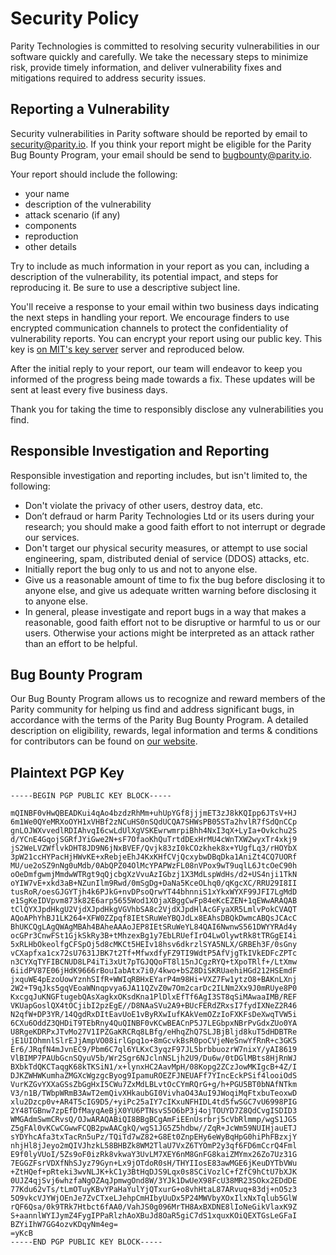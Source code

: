 <!-- markdown-link-check-disable -->
# Security Policy

Parity Technologies is committed to resolving security vulnerabilities in our software quickly and carefully. We take
the necessary steps to minimize risk, provide timely information, and deliver vulnerability fixes and mitigations
required to address security issues.

## Reporting a Vulnerability

Security vulnerabilities in Parity software should be reported by email to security@parity.io. If you think your report
might be eligible for the Parity Bug Bounty Program, your email should be send to bugbounty@parity.io.

Your report should include the following:

- your name
- description of the vulnerability
- attack scenario (if any)
- components
- reproduction
- other details

Try to include as much information in your report as you can, including a description of the vulnerability, its
potential impact, and steps for reproducing it. Be sure to use a descriptive subject line.

You'll receive a response to your email within two business days indicating the next steps in handling your report. We
encourage finders to use encrypted communication channels to protect the confidentiality of vulnerability reports. You
can encrypt your report using our public key. This key is [on MIT's key
server](https://pgp.mit.edu/pks/lookup?op=get&search=0x5D0F03018D07DE73) server and reproduced below.

After the initial reply to your report, our team will endeavor to keep you informed of the progress being made towards a
fix. These updates will be sent at least every five business days.

Thank you for taking the time to responsibly disclose any vulnerabilities you find.

## Responsible Investigation and Reporting

Responsible investigation and reporting includes, but isn't limited to, the following:

- Don't violate the privacy of other users, destroy data, etc.
- Don’t defraud or harm Parity Technologies Ltd or its users during your research; you should make a good faith effort
  to not interrupt or degrade our services.
- Don't target our physical security measures, or attempt to use social engineering, spam, distributed denial of service
  (DDOS) attacks, etc.
- Initially report the bug only to us and not to anyone else.
- Give us a reasonable amount of time to fix the bug before disclosing it to anyone else, and give us adequate written
  warning before disclosing it to anyone else.
- In general, please investigate and report bugs in a way that makes a reasonable, good faith effort not to be
  disruptive or harmful to us or our users. Otherwise your actions might be interpreted as an attack rather than an
  effort to be helpful.

## Bug Bounty Program

Our Bug Bounty Program allows us to recognize and reward members of the Parity community for helping us find and address
significant bugs, in accordance with the terms of the Parity Bug Bounty Program. A detailed description on eligibility,
rewards, legal information and terms & conditions for contributors can be found on [our
website](https://paritytech.io/bug-bounty.html).


## Plaintext PGP Key

```
-----BEGIN PGP PUBLIC KEY BLOCK-----

mQINBF0vHwQBEADKui4qAo4bzdzRhMm+uhUpYGf8jjjmET3zJ8kKQIpp6JTsV+HJ
6m1We0QYeMRXoOYH1xVHBf2zNCuHS0nSQdUCQA7SHWsPB05STa2hvlR7fSdQnCCp
gnLOJWXvvedlRDIAhvqI6cwLdUlXgVSKEwrwmrpiBhh4NxI3qX+LyIa+Ovkchu2S
d/YCnE4GqojSGRfJYiGwe2N+sF7OfaoKhQuTrtdDExHrMU4cWnTXW2wyxTr4xkj9
jS2WeLVZWflvkDHT8JD9N6jNxBVEF/Qvjk83zI0kCOzkhek8x+YUgfLq3/rHOYbX
3pW21ccHYPacHjHWvKE+xRebjeEhJ4KxKHfCVjQcxybwDBqDka1AniZt4CQ7UORf
MU/ue2oSZ9nNg0uMdb/0AbQPZ04OlMcYPAPWzFL08nVPox9wT9uqlL6JtcOeC90h
oOeDmfgwmjMmdwWTRgt9qQjcbgXzVvuAzIGbzj1X3MdLspWdHs/d2+US4nji1TkN
oYIW7vE+xkd3aB+NZunIlm9Rwd/0mSgDg+DaNa5KceOLhq0/qKgcXC/RRU29I8II
tusRoR/oesGJGYTjh4k6PJkG+nvDPsoQrwYT44bhnniS1xYkxWYXF99JFI7LgMdD
e1SgKeIDVpvm873k82E6arp5655Wod1XOjaXBggCwFp84eKcEZEN+1qEWwARAQAB
tClQYXJpdHkgU2VjdXJpdHkgVGVhbSA8c2VjdXJpdHlAcGFyaXR5LmlvPokCVAQT
AQoAPhYhBJ1LK264+XFW0ZZpqf8IEtSRuWeYBQJdLx8EAhsDBQkDwmcABQsJCAcC
BhUKCQgLAgQWAgMBAh4BAheAAAoJEP8IEtSRuWeYL84QAI6NwnwS561DWYYRAd4y
ocGPr3CnwFSt1GjkSkRy3B+tMhzexBg1y7EbLRUefIrO4LwOlywtRk8tTRGgEI4i
5xRLHbOkeolfgCFSpOj5d8cMKCt5HEIv18hsv6dkrzlSYA5NLX/GRBEh3F/0sGny
vCXapfxa1cx72sU7631JBK7t2Tf+MfwxdfyFZ9TI9WdtP5AfVjgTkIVkEDFcZPTc
n3CYXqTYFIBCNUD8LP4iTi3xUt7pTGJQQoFT8l15nJCgzRYQ+tXpoTRlf+/LtXmw
6iidPV87E06jHdK9666rBouIabAtx7i0/4kwo+bSZ8DiSKRUaehiHGd212HSEmdF
jxquWE4pEzoUowYznhSIfR+WWIqRBHxEYarP4m98Hi+VXZ7Fw1ytzO8+BAKnLXnj
2W2+T9qJks5gqVEoaWNnqpvya6JA11QZvZ0w7Om2carDc2ILNm2Xx9J0mRUye8P0
KxcgqJuKNGFtugebQAsXagkxOKsdKna1PlDlxEfTf6AgI3ST8qSiMAwaaIMB/REF
VKUapGoslQX4tOCjibI2pzEgE//D8NAaSVu2A9+BUcFERdZRxsI7fydIXNeZ2R46
N2qfW+DP3YR/14QgdRxDItEavUoE1vByRXwIufKAkVemOZzIoFXKFsDeXwqTVW5i
6CXu6OddZ3QHDiT9TEbRny4QuQINBF0vKCwBEACnP5J7LEGbpxNBrPvGdxZUo0YA
U8RgeKDRPxJTvMo27V1IPZGaKRCRq8LBfg/eHhqZhQ7SLJBjBljd8kuT5dHDBTRe
jE1UIOhmnlSlrEJjAmpVO08irlGpq1o+8mGcvkBsR0poCVjeNeSnwYfRnR+c3GK5
Er6/JRqfN4mJvnEC9/Pbm6C7ql6YLKxC3yqzF97JL5brbbuozrW7nixY/yAI8619
VlBIMP7PAUbGcnSQyuV5b/Wr2Sgr6NJclnNSLjh2U9/Du6w/0tDGlMBts8HjRnWJ
BXbkTdQKCTaqgK68kTKSiN1/x+lynxHC2AavMpH/08Kopg2ZCzJowMKIgcB+4Z/I
DJKZWHWKumhaZMGXcWgzgcByog9IpamuROEZFJNEUAFf7YIncEckPSif4looiOdS
VurKZGvYXXaGSsZbGgHxI5CWu7ZxMdLBLvtOcCYmRQrG+g/h+PGU5BT0bNAfNTkm
V3/n1B/TWbpWRmB3AwT2emQivXHkaubGI0VivhaO43AuI9JWoqiMqFtxbuTeoxwD
xlu2Dzcp0v+AR4T5cIG9D5/+yiPc25aIY7cIKxuNFHIDL4td5fwSGC7vU6998PIG
2Y48TGBnw7zpEfDfMayqAeBjX0YU6PTNsvS5O6bP3j4ojTOUYD7Z8QdCvgISDID3
WMGAdmSwmCRvsQ/OJwARAQABiQI8BBgBCgAmFiEEnUsrbrj5cVbRlmmp/wgS1JG5
Z5gFAl0vKCwCGwwFCQB2pwAACgkQ/wgS1JG5Z5hdbw//ZqR+JcWm59NUIHjauETJ
sYDYhcAfa3txTacRn5uPz/TQiTd7wZ82+G8Et0ZnpEHy6eWyBqHpG0hiPhFBzxjY
nhjHl8jJeyo2mQIVJhzkL58BHBZk8WM2TlaU7VxZ6TYOmP2y3qf6FD6mCcrQ4Fml
E9f0lyVUoI/5Zs9oF0izRk8vkwaY3UvLM7XEY6nM8GnFG8kaiZMYmx26Zo7Uz31G
7EGGZFsrVDXfNhSJyz79Gyn+Lx9jOTdoR0sH/THYIIosE83awMGE6jKeuDYTbVWu
+ZtHQef+pRteki3wvNLJK+kC1y3BtHqDJS9Lqx0s8SCiVozlC+fZfC9hCtU7bXJK
0UJZ4qjSvj6whzfaNgOZAqJpmwgOnd8W/3YJk1DwUeX98FcU38MR23SOkx2EDdDE
77Kdu62vTs/tLmOTuyKBvYPaHaYulYjQTxurG+o8vhHtaL87ARvuq+83dj+nO5z3
5O9vkcVJYWjOEnJe7ZvCTxeLJehpCmHIbyUuDx5P24MWVbyXOxIlxNxTqlub5GlW
rQF6Qsa/0k9TRk7Htbct6fAA0/VahJS0g096MrTH8AxBXDNE8lIoNeGikVlaxK9Z
S+aannlWYIJymZ4FygIPPaRlzhAoXBuJd8OaR5giC7dS1xquxKOiQEXTGsLeGFaI
BZYiIhW7GG4ozvKDqyNm4eg=
=yKcB
-----END PGP PUBLIC KEY BLOCK-----
```
